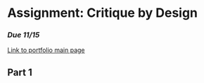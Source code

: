 # Assignment: Critique by Design
### *Due 11/15*
[Link to portfolio main page](/README.md)

## Part 1
